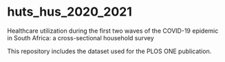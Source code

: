# huts_hus_2020_2021
Healthcare utilization during the first two waves of the COVID-19 epidemic in South Africa: a cross-sectional household survey

This repository includes the dataset used for the PLOS ONE publication.
